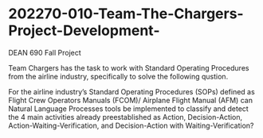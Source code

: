 # 202270-010-Team-The-Chargers-Project-Development-
DEAN 690 Fall Project

Team Chargers has the task to work with Standard Operating Procedures from the airline industry, specifically to solve the following qustion.

For the airline industry’s Standard Operating Procedures (SOPs) defined as Flight Crew Operators Manuals (FCOM)/ Airplane Flight Manual (AFM) can Natural Language Processes tools be implemented to classify and detect the 4 main activities already preestablished as Action, Decision-Action, Action-Waiting-Verification, and Decision-Action with Waiting-Verification?
